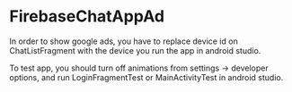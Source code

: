 # FirebaseChatAppAd

In order to show google ads, you have to replace device id on ChatListFragment with the device you run the app in android studio.

To test app, you should turn off animations from settings -> developer options, and run LoginFragmentTest or MainActivityTest in android studio.
